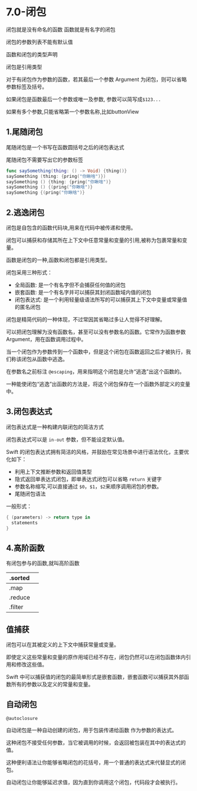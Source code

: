 # 7.0-闭包

闭包就是没有命名的函数 函数就是有名字的闭包

闭包的参数列表不能有默认值

函数和闭包的类型声明

闭包是引用类型

对于有闭包作为参数的函数，若其最后一个参数 Argument 为闭包，则可以省略参数标签及括号。

如果闭包是函数最后一个参数或唯一及参数, 参数可以简写成`$123...`

如果有多个参数,只能省略第一个参数名称,比如buttonView

## 1.尾随闭包

尾随闭包是一个书写在函数圆括号之后的闭包表达式

尾随闭包不需要写出它的参数标签

```swift
func saySomething(thing: () -> Void) {thing()}
saySomething (thing: {pring("你瞅啥")})
saySomething () {thing: {pring("你瞅啥")}
saySomething () {(pring("你瞅啥")}
saySomething {(pring("你瞅啥")}
```

## 2.逃逸闭包

闭包是自包含的函数代码块,用来在代码中被传递和使用。

闭包可以捕获和存储其所在上下文中任意常量和变量的引用,被称为包裹常量和变量。

函数是闭包的一种,函数和闭包都是引用类型。

闭包采用三种形式：

- 全局函数: 是一个有名字但不会捕获任何值的闭包
- 嵌套函数: 是一个有名字并可以捕获其封闭函数域内值的闭包
- 闭包表达式: 是一个利用轻量级语法所写的可以捕获其上下文中变量或常量值的匿名闭包

闭包是精简代码的一种体现，不过常因其省略过多让人觉得不好理解。

可以把闭包理解为没有函数名，甚至可以没有参数名的函数。它常作为函数参数 Argument，用在函数调用过程中。

当一个闭包作为参数传到一个函数中，但是这个闭包在函数返回之后才被执行，我们称该闭包从函数中逃逸。

在参数名之前标注 `@escaping`，用来指明这个闭包是允许“逃逸”出这个函数的。

一种能使闭包“逃逸”出函数的方法是，将这个闭包保存在一个函数外部定义的变量中。

## 3.闭包表达式

闭包表达式是一种构建内联闭包的简洁方式

闭包表达式可以是 `in-out` 参数，但不能设定默认值。

Swift 的闭包表达式拥有简洁的风格，并鼓励在常见场景中进行语法优化，主要优化如下：

- 利用上下文推断参数和返回值类型
- 隐式返回单表达式闭包，即单表达式闭包可以省略 `return` 关键字
- 参数名称缩写,可以直接通过 `$0`，`$1`，`$2`来顺序调用闭包的参数。
- 尾随闭包语法

一般形式：

```swift
{ (parameters) -> return type in
  statements
}
```

## 4.高阶函数

有闭包参与的函数,就叫高阶函数

| .sorted |      |
| ------- | ---- |
| .map    |      |
| .reduce |      |
| .filter |      |

## 值捕获

闭包可以在其被定义的上下文中捕获常量或变量。

即使定义这些常量和变量的原作用域已经不存在，闭包仍然可以在闭包函数体内引用和修改这些值。

Swift 中可以捕获值的闭包的最简单形式是嵌套函数，嵌套函数可以捕获其外部函数所有的参数以及定义的常量和变量。

## 自动闭包

```
@autoclosure
```

自动闭包是一种自动创建的闭包，用于包装传递给函数 作为参数的表达式。

这种闭包不接受任何参数，当它被调用的时候，会返回被包装在其中的表达式的值。

这种便利语法让你能够省略闭包的花括号，用一个普通的表达式来代替显式的闭包。

自动闭包让你能够延迟求值，因为直到你调用这个闭包，代码段才会被执行。